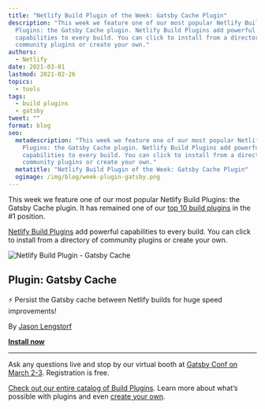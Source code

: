 ```yaml
---
title: "Netlify Build Plugin of the Week: Gatsby Cache Plugin"
description: "This week we feature one of our most popular Netlify Build
  Plugins: the Gatsby Cache plugin. Netlify Build Plugins add powerful
  capabilities to every build. You can click to install from a directory of
  community plugins or create your own."
authors:
  - Netlify
date: 2021-03-01
lastmod: 2021-02-26
topics:
  - tools
tags:
  - build plugins
  - gatsby
tweet: ""
format: blog
seo:
  metadescription: "This week we feature one of our most popular Netlify Build
    Plugins: the Gatsby Cache plugin. Netlify Build Plugins add powerful
    capabilities to every build. You can click to install from a directory of
    community plugins or create your own."
  metatitle: "Netlify Build Plugin of the Week: Gatsby Cache Plugin"
  ogimage: /img/blog/week-plugin-gatsby.png
---
```

This week we feature one of our most popular Netlify Build Plugins: the Gatsby Cache plugin. It has remained one of our [top 10 build plugins](https://www.netlify.com/blog/2021/01/25/top-10-netlify-build-plugins-2021-update/) in the #1 position.

[Netlify Build Plugins](https://www.netlify.com/products/build/plugins/) add powerful capabilities to every build. You can click to install from a directory of community plugins or create your own.

![Netlify Build Plugin - Gatsby Cache](/img/blog/plugin-of-the-week.png "Netlify Build Plugin - Gatsby Cache")

## **Plugin: Gatsby Cache**

⚡️ Persist the Gatsby cache between Netlify builds for huge speed improvements!

By [Jason Lengstorf](https://github.com/jlengstorf)

**[Install now](http://app.netlify.com/plugins/netlify-plugin-gatsby-cache/install?_ga=2.224320027.1858308219.1614036571-821617309.1586972559)**

- - -

Ask any questions live and stop by our virtual booth at [Gatsby Conf on March 2-3](https://gatsbyconf.com/). Registration is free.

[Check out our entire catalog of Build Plugins](https://app.netlify.com/plugins). Learn more about what’s possible with plugins and even [create your own](https://docs.netlify.com/configure-builds/build-plugins/create-plugins/).